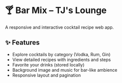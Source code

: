 # 🍸 Bar Mix – TJ's Lounge

A responsive and interactive cocktail recipe web app.

## ✨ Features

- Explore cocktails by category (Vodka, Rum, Gin)
- View detailed recipes with ingredients and steps
- Favorite your drinks (stored locally)
- Background image and music for bar-like ambience
- Responsive layout and pagination